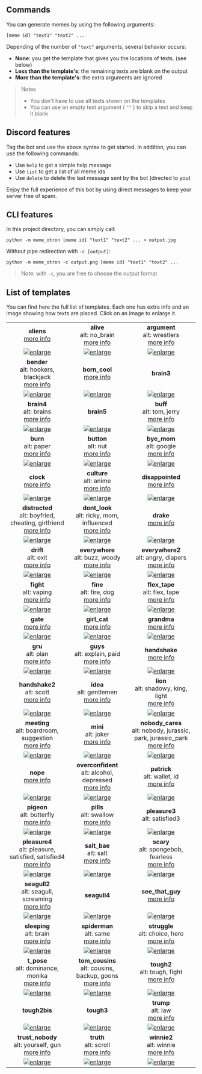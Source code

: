 ## Commands

You can generate memes by using the following arguments:

```
[meme id] "text1" "text2" ...
```

Depending of the number of `"text"` arguments, several behavior occurs:
* **None**: you get the template that gives you the locations of texts. (see below)
* **Less than the template's**: the remaining texts are blank on the output
* **More than the template's**: the extra arguments are ignored

> Notes
> * You don't have to use all texts shown on the templates
> * You can use an empty text argument ( `""` ) to skip a text and keep it blank

## Discord features

Tag the bot and use the above syntax to get started. In addition, you can use the following commands:

* Use `help` to get a simple help message
* Use `list` to get a list of all meme ids
* Use `delete` to delete the last message sent by the bot (directed to you)

Enjoy the full experience of this bot by using direct messages to keep your server free of spam.

## CLI features

In this project directory, you can simply call:
```
python -m meme_otron [meme id] "text1" "text2" ... > output.jpg
```
Without pipe redirection with `-c [output]`:
```
python -m meme_otron -c output.png [meme id] "text1" "text2" ...
```

> Note: with `-c`, you are free to choose the output format

## List of templates

You can find here the full list of templates.
Each one has extra info and an image showing how texts are placed.
Click on an image to enlarge it.


<!--START-->
||||
|:---:|:---:|:---:|
|**aliens**<br><a href='https://knowyourmeme.com/memes/ancient-aliens' target='_blank'>more info</a>|**alive**<br>alt: no_brain<br><a href='https://knowyourmeme.com/memes/oh-fuck-i-forgot-to-give-you-a-brain' target='_blank'>more info</a>|**argument**<br>alt: wrestlers<br><a href='https://knowyourmeme.com/memes/american-chopper-argument' target='_blank'>more info</a>|
|<a href='./templates/aliens.jpg' target='_blank'><img alt='enlarge' src='./preview/aliens.jpg'/></a>|<a href='./templates/alive.jpg' target='_blank'><img alt='enlarge' src='./preview/alive.jpg'/></a>|<a href='./templates/argument.jpg' target='_blank'><img alt='enlarge' src='./preview/argument.jpg'/></a>|
|**bender**<br>alt: hookers, blackjack<br><a href='https://knowyourmeme.com/memes/im-going-to-build-my-own-theme-park-with-blackjack-and-hookers' target='_blank'>more info</a>|**born_cool**<br><a href='https://knowyourmeme.com/memes/nobody-is-born-cool' target='_blank'>more info</a>|**brain3**|
|<a href='./templates/bender.jpg' target='_blank'><img alt='enlarge' src='./preview/bender.jpg'/></a>|<a href='./templates/born_cool.jpg' target='_blank'><img alt='enlarge' src='./preview/born_cool.jpg'/></a>|<a href='./templates/brain3.jpg' target='_blank'><img alt='enlarge' src='./preview/brain3.jpg'/></a>|
|**brain4**<br>alt: brains<br><a href='https://knowyourmeme.com/memes/galaxy-brain' target='_blank'>more info</a>|**brain5**|**buff**<br>alt: tom, jerry<br><a href='https://knowyourmeme.com/memes/buff-tom' target='_blank'>more info</a>|
|<a href='./templates/brain4.jpg' target='_blank'><img alt='enlarge' src='./preview/brain4.jpg'/></a>|<a href='./templates/brain5.jpg' target='_blank'><img alt='enlarge' src='./preview/brain5.jpg'/></a>|<a href='./templates/buff.jpg' target='_blank'><img alt='enlarge' src='./preview/buff.jpg'/></a>|
|**burn**<br>alt: paper<br><a href='https://knowyourmeme.com/photos/1379947-spongebob-squarepants' target='_blank'>more info</a>|**button**<br>alt: nut<br><a href='https://knowyourmeme.com/memes/nut-button' target='_blank'>more info</a>|**bye_mom**<br>alt: google<br><a href='https://knowyourmeme.com/memes/ok-bye-mom' target='_blank'>more info</a>|
|<a href='./templates/burn.jpg' target='_blank'><img alt='enlarge' src='./preview/burn.jpg'/></a>|<a href='./templates/button.jpg' target='_blank'><img alt='enlarge' src='./preview/button.jpg'/></a>|<a href='./templates/bye_mom.jpg' target='_blank'><img alt='enlarge' src='./preview/bye_mom.jpg'/></a>|
|**clock**<br><a href='https://knowyourmeme.com/memes/squidwards-clock-closet' target='_blank'>more info</a>|**culture**<br>alt: anime<br><a href='https://knowyourmeme.com/memes/ah-i-see-youre-a-man-of-culture-as-well' target='_blank'>more info</a>|**disappointed**<br><a href='https://knowyourmeme.com/memes/disappointed-black-guy' target='_blank'>more info</a>|
|<a href='./templates/clock.jpg' target='_blank'><img alt='enlarge' src='./preview/clock.jpg'/></a>|<a href='./templates/culture.jpg' target='_blank'><img alt='enlarge' src='./preview/culture.jpg'/></a>|<a href='./templates/disappointed.jpg' target='_blank'><img alt='enlarge' src='./preview/disappointed.jpg'/></a>|
|**distracted**<br>alt: boyfried, cheating, girlfriend<br><a href='https://knowyourmeme.com/memes/distracted-boyfriend' target='_blank'>more info</a>|**dont_look**<br>alt: ricky, mom, influenced<br><a href='https://knowyourmeme.com/memes/dont-look-at-them-ricky' target='_blank'>more info</a>|**drake**<br><a href='https://knowyourmeme.com/memes/drakeposting' target='_blank'>more info</a>|
|<a href='./templates/distracted.jpg' target='_blank'><img alt='enlarge' src='./preview/distracted.jpg'/></a>|<a href='./templates/dont_look.jpg' target='_blank'><img alt='enlarge' src='./preview/dont_look.jpg'/></a>|<a href='./templates/drake.jpg' target='_blank'><img alt='enlarge' src='./preview/drake.jpg'/></a>|
|**drift**<br>alt: exit<br><a href='https://knowyourmeme.com/memes/left-exit-12-off-ramp' target='_blank'>more info</a>|**everywhere**<br>alt: buzz, woody<br><a href='https://knowyourmeme.com/memes/x-x-everywhere' target='_blank'>more info</a>|**everywhere2**<br>alt: angry, diapers<br><a href='https://knowyourmeme.com/memes/how-many-diapers-could-he-possibly-use' target='_blank'>more info</a>|
|<a href='./templates/drift.jpg' target='_blank'><img alt='enlarge' src='./preview/drift.jpg'/></a>|<a href='./templates/everywhere.jpg' target='_blank'><img alt='enlarge' src='./preview/everywhere.jpg'/></a>|<a href='./templates/everywhere2.jpg' target='_blank'><img alt='enlarge' src='./preview/everywhere2.jpg'/></a>|
|**fight**<br>alt: vaping<br><a href='https://knowyourmeme.com/memes/dabbing-dude' target='_blank'>more info</a>|**fine**<br>alt: fire, dog<br><a href='https://knowyourmeme.com/memes/this-is-fine' target='_blank'>more info</a>|**flex_tape**<br>alt: flex, tape<br><a href='https://knowyourmeme.com/memes/flex-tape' target='_blank'>more info</a>|
|<a href='./templates/fight.jpg' target='_blank'><img alt='enlarge' src='./preview/fight.jpg'/></a>|<a href='./templates/fine.jpg' target='_blank'><img alt='enlarge' src='./preview/fine.jpg'/></a>|<a href='./templates/flex_tape.jpg' target='_blank'><img alt='enlarge' src='./preview/flex_tape.jpg'/></a>|
|**gate**<br><a href='https://knowyourmeme.com/memes/open-the-gate' target='_blank'>more info</a>|**girl_cat**<br><a href='https://knowyourmeme.com/memes/woman-yelling-at-a-cat' target='_blank'>more info</a>|**grandma**<br><a href='https://knowyourmeme.com/memes/grandma-finds-the-internet' target='_blank'>more info</a>|
|<a href='./templates/gate.jpg' target='_blank'><img alt='enlarge' src='./preview/gate.jpg'/></a>|<a href='./templates/girl_cat.jpg' target='_blank'><img alt='enlarge' src='./preview/girl_cat.jpg'/></a>|<a href='./templates/grandma.jpg' target='_blank'><img alt='enlarge' src='./preview/grandma.jpg'/></a>|
|**gru**<br>alt: plan<br><a href='https://knowyourmeme.com/memes/grus-plan' target='_blank'>more info</a>|**guys**<br>alt: explain, paid<br><a href='https://knowyourmeme.com/memes/you-guys-are-getting-paid' target='_blank'>more info</a>|**handshake**<br><a href='https://knowyourmeme.com/memes/epic-handshake' target='_blank'>more info</a>|
|<a href='./templates/gru.jpg' target='_blank'><img alt='enlarge' src='./preview/gru.jpg'/></a>|<a href='./templates/guys.jpg' target='_blank'><img alt='enlarge' src='./preview/guys.jpg'/></a>|<a href='./templates/handshake.jpg' target='_blank'><img alt='enlarge' src='./preview/handshake.jpg'/></a>|
|**handshake2**<br>alt: scott<br><a href='https://knowyourmeme.com/memes/young-michael-scott-shaking-ed-trucks-hand' target='_blank'>more info</a>|**idea**<br>alt: gentlemen<br><a href='https://knowyourmeme.com/memes/all-right-gentlemen' target='_blank'>more info</a>|**lion**<br>alt: shadowy, king, light<br><a href='https://knowyourmeme.com/memes/simba-everything-the-light-touches-is' target='_blank'>more info</a>|
|<a href='./templates/handshake2.jpg' target='_blank'><img alt='enlarge' src='./preview/handshake2.jpg'/></a>|<a href='./templates/idea.jpg' target='_blank'><img alt='enlarge' src='./preview/idea.jpg'/></a>|<a href='./templates/lion.jpg' target='_blank'><img alt='enlarge' src='./preview/lion.jpg'/></a>|
|**meeting**<br>alt: boardroom, suggestion<br><a href='https://knowyourmeme.com/memes/boardroom-suggestion' target='_blank'>more info</a>|**mini**<br>alt: joker<br><a href='https://knowyourmeme.com/memes/mini-joker' target='_blank'>more info</a>|**nobody_cares**<br>alt: nobody, jurassic, park, jurassic_park<br><a href='https://knowyourmeme.com/memes/see-nobody-cares' target='_blank'>more info</a>|
|<a href='./templates/meeting.jpg' target='_blank'><img alt='enlarge' src='./preview/meeting.jpg'/></a>|<a href='./templates/mini.jpg' target='_blank'><img alt='enlarge' src='./preview/mini.jpg'/></a>|<a href='./templates/nobody_cares.jpg' target='_blank'><img alt='enlarge' src='./preview/nobody_cares.jpg'/></a>|
|**nope**<br><a href='https://knowyourmeme.com/memes/disappointed-black-guy' target='_blank'>more info</a>|**overconfident**<br>alt: alcohol, depressed<br><a href='https://knowyourmeme.com/memes/overconfident-alcoholic' target='_blank'>more info</a>|**patrick**<br>alt: wallet, id<br><a href='https://knowyourmeme.com/memes/patrick-stars-wallet' target='_blank'>more info</a>|
|<a href='./templates/nope.jpg' target='_blank'><img alt='enlarge' src='./preview/nope.jpg'/></a>|<a href='./templates/overconfident.jpg' target='_blank'><img alt='enlarge' src='./preview/overconfident.jpg'/></a>|<a href='./templates/patrick.jpg' target='_blank'><img alt='enlarge' src='./preview/patrick.jpg'/></a>|
|**pigeon**<br>alt: butterfly<br><a href='https://knowyourmeme.com/memes/is-this-a-pigeon' target='_blank'>more info</a>|**pills**<br>alt: swallow<br><a href='https://knowyourmeme.com/memes/hard-to-swallow-pills' target='_blank'>more info</a>|**pleasure3**<br>alt: satisfied3|
|<a href='./templates/pigeon.jpg' target='_blank'><img alt='enlarge' src='./preview/pigeon.jpg'/></a>|<a href='./templates/pills.jpg' target='_blank'><img alt='enlarge' src='./preview/pills.jpg'/></a>|<a href='./templates/pleasure3.jpg' target='_blank'><img alt='enlarge' src='./preview/pleasure3.jpg'/></a>|
|**pleasure4**<br>alt: pleasure, satisfied, satisfied4<br><a href='https://knowyourmeme.com/memes/vince-mcmahon-reaction' target='_blank'>more info</a>|**salt_bae**<br>alt: salt<br><a href='https://knowyourmeme.com/memes/salt-bae' target='_blank'>more info</a>|**scary**<br>alt: spongebob, fearless<br><a href='https://knowyourmeme.com/memes/spongebob-sees-flying-dutchman' target='_blank'>more info</a>|
|<a href='./templates/pleasure4.jpg' target='_blank'><img alt='enlarge' src='./preview/pleasure4.jpg'/></a>|<a href='./templates/salt_bae.jpg' target='_blank'><img alt='enlarge' src='./preview/salt_bae.jpg'/></a>|<a href='./templates/scary.jpg' target='_blank'><img alt='enlarge' src='./preview/scary.jpg'/></a>|
|**seagull2**<br>alt: seagull, screaming<br><a href='https://knowyourmeme.com/memes/inhaling-seagull' target='_blank'>more info</a>|**seagull4**|**see_that_guy**<br><a href='https://knowyourmeme.com/memes/hey-man-you-see-that-guy-over-there' target='_blank'>more info</a>|
|<a href='./templates/seagull2.jpg' target='_blank'><img alt='enlarge' src='./preview/seagull2.jpg'/></a>|<a href='./templates/seagull4.jpg' target='_blank'><img alt='enlarge' src='./preview/seagull4.jpg'/></a>|<a href='./templates/see_that_guy.jpg' target='_blank'><img alt='enlarge' src='./preview/see_that_guy.jpg'/></a>|
|**sleeping**<br>alt: brain<br><a href='https://knowyourmeme.com/memes/are-you-going-to-sleep' target='_blank'>more info</a>|**spiderman**<br>alt: same<br><a href='https://knowyourmeme.com/memes/spider-man-pointing-at-spider-man' target='_blank'>more info</a>|**struggle**<br>alt: choice, hero<br><a href='https://knowyourmeme.com/memes/daily-struggle' target='_blank'>more info</a>|
|<a href='./templates/sleeping.jpg' target='_blank'><img alt='enlarge' src='./preview/sleeping.jpg'/></a>|<a href='./templates/spiderman.jpg' target='_blank'><img alt='enlarge' src='./preview/spiderman.jpg'/></a>|<a href='./templates/struggle.jpg' target='_blank'><img alt='enlarge' src='./preview/struggle.jpg'/></a>|
|**t_pose**<br>alt: dominance, monika<br><a href='https://knowyourmeme.com/memes/monika-t-posing-over-sans' target='_blank'>more info</a>|**tom_cousins**<br>alt: cousins, backup, goons<br><a href='https://knowyourmeme.com/memes/tom-and-jerry-hired-goons' target='_blank'>more info</a>|**tough2**<br>alt: tough, fight<br><a href='https://knowyourmeme.com/memes/increasingly-buff-spongebob' target='_blank'>more info</a>|
|<a href='./templates/t_pose.jpg' target='_blank'><img alt='enlarge' src='./preview/t_pose.jpg'/></a>|<a href='./templates/tom_cousins.jpg' target='_blank'><img alt='enlarge' src='./preview/tom_cousins.jpg'/></a>|<a href='./templates/tough2.jpg' target='_blank'><img alt='enlarge' src='./preview/tough2.jpg'/></a>|
|**tough2bis**|**tough3**|**trump**<br>alt: law<br><a href='https://knowyourmeme.com/memes/trumps-first-order-of-business' target='_blank'>more info</a>|
|<a href='./templates/tough2bis.jpg' target='_blank'><img alt='enlarge' src='./preview/tough2bis.jpg'/></a>|<a href='./templates/tough3.jpg' target='_blank'><img alt='enlarge' src='./preview/tough3.jpg'/></a>|<a href='./templates/trump.jpg' target='_blank'><img alt='enlarge' src='./preview/trump.jpg'/></a>|
|**trust_nobody**<br>alt: yourself, gun<br><a href='https://knowyourmeme.com/memes/trust-nobody-not-even-yourself' target='_blank'>more info</a>|**truth**<br>alt: scroll<br><a href='https://knowyourmeme.com/memes/the-scroll-of-truth' target='_blank'>more info</a>|**winnie2**<br>alt: winnie<br><a href='https://knowyourmeme.com/memes/tuxedo-winnie-the-pooh' target='_blank'>more info</a>|
|<a href='./templates/trust_nobody.jpg' target='_blank'><img alt='enlarge' src='./preview/trust_nobody.jpg'/></a>|<a href='./templates/truth.jpg' target='_blank'><img alt='enlarge' src='./preview/truth.jpg'/></a>|<a href='./templates/winnie2.jpg' target='_blank'><img alt='enlarge' src='./preview/winnie2.jpg'/></a>|||
<!--END-->
